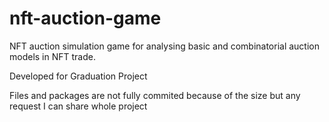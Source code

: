 # nft-auction-game
NFT auction simulation game for analysing basic and combinatorial auction models in NFT trade.

Developed for Graduation Project

Files and packages are not fully commited because of the size but any request I can share whole project
